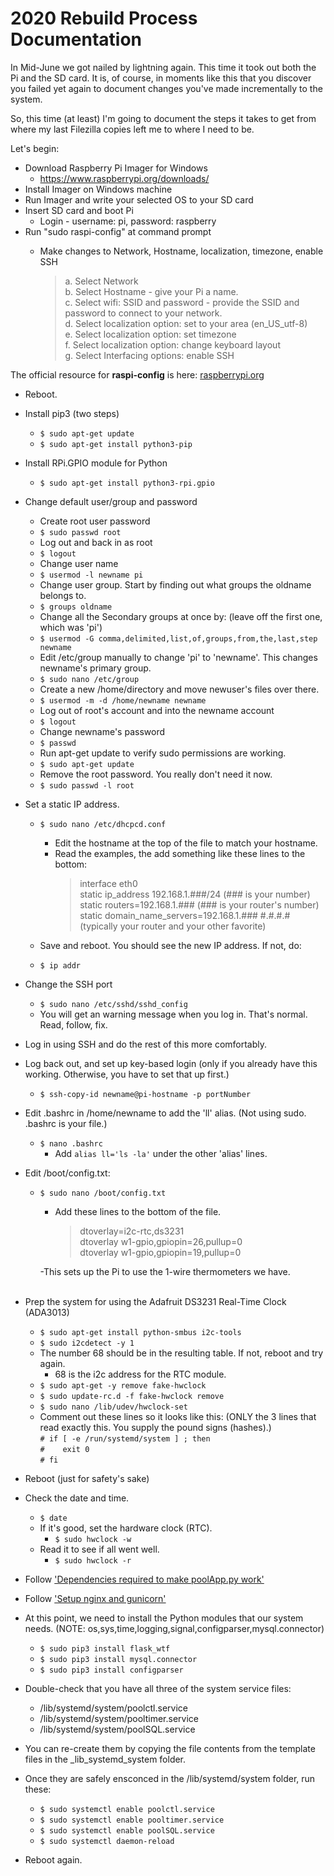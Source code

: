 # 2020 Rebuild Process Documentation

In Mid-June we got nailed by lightning again.  This time it took out both the Pi and the SD card.
It is, of course, in moments like this that you discover you failed yet again to document changes you've made incrementally to the system.

So, this time (at least) I'm going to document the steps it takes to get from where my last Filezilla copies left me to where I need to be.  

Let's begin:

- Download Raspberry Pi Imager for Windows
  - <https://www.raspberrypi.org/downloads/>
- Install Imager on Windows machine
- Run Imager and write your selected OS to your SD card
- Insert SD card and boot Pi
  - Login - username: pi, password: raspberry
- Run "sudo raspi-config" at command prompt
  - Make changes to Network, Hostname, localization, timezone, enable SSH

    > a. Select Network<br>
    b. Select Hostname - give your Pi a name.<br>
    c. Select wifi: SSID and password - provide the SSID and password to connect to your network.<br>
    d. Select localization option: set to your area (en_US_utf-8)<br>
    e. Select localization option: set timezone<br>
    f. Select localization option: change keyboard layout<br>
    g. Select Interfacing options: enable SSH<br>

The official resource for **raspi-config** is here: [raspberrypi.org](https://www.raspberrypi.org/documentation/configuration/raspi-config.md)

- Reboot.
- Install pip3 (two steps)
  - ```$ sudo apt-get update```
  - ```$ sudo apt-get install python3-pip```
- Install RPi.GPIO module for Python
  - ```$ sudo apt-get install python3-rpi.gpio```

- Change default user/group and password
  - Create root user password
  - ```$ sudo passwd root```
  - Log out and back in as root
  - ```$ logout```
  - Change user name
  - ```$ usermod -l newname pi```
  - Change user group.  Start by finding out what groups the oldname belongs to.
  - ```$ groups oldname```
  - Change all the Secondary groups at once by:  (leave off the first one, which was 'pi')
  - ```$ usermod -G comma,delimited,list,of,groups,from,the,last,step newname```
  - Edit /etc/group manually to change 'pi' to 'newname'.  This changes newname's primary group.
  - ```$ sudo nano /etc/group```
  - Create a new /home/directory and move newuser's files over there.
  - ```$ usermod -m -d /home/newname newname```
  - Log out of root's account and into the newname account
  - ```$ logout```
  - Change newname's password
  - ```$ passwd```
  - Run apt-get update to verify sudo permissions are working.
  - ```$ sudo apt-get update```
  - Remove the root password.  You really don't need it now.
  - ```$ sudo passwd -l root```

- Set a static IP address.
  - ```$ sudo nano /etc/dhcpcd.conf```
    - Edit the hostname at the top of the file to match your hostname.
    - Read the examples, the add something like these lines to the bottom:
        > interface eth0<br>
        > static ip_address 192.168.1.###/24  (### is your number)<br>
        > static routers=192.168.1.###  (### is your router's number)<br>
        > static domain_name_servers=192.168.1.### #.#.#.# (typically your router and your other favorite)<br>

  - Save and reboot.  You should see the new IP address.  If not, do:
  - ```$ ip addr```

- Change the SSH port
  - ```$ sudo nano /etc/sshd/sshd_config```
  - You will get an warning message when you log in. That's normal. Read, follow, fix.

- Log in using SSH and do the rest of this more comfortably.
- Log back out, and set up key-based login (only if you already have this working. Otherwise, you have to set that up first.)
  - ```$ ssh-copy-id newname@pi-hostname -p portNumber```
- Edit .bashrc in /home/newname to add the 'll' alias. (Not using sudo. .bashrc is your file.)
  - ```$ nano .bashrc```
    - Add ```alias ll='ls -la'``` under the other 'alias' lines.

- Edit /boot/config.txt:
  - ```$ sudo nano /boot/config.txt```
    - Add these lines to the bottom of the file.

        > dtoverlay=i2c-rtc,ds3231<br>
        > dtoverlay w1-gpio,gpiopin=26,pullup=0<br>
        > dtoverlay w1-gpio,gpiopin=19,pullup=0<br>

    -This sets up the Pi to use the 1-wire thermometers we have.<br><br>
- Prep the system for using the Adafruit DS3231 Real-Time Clock (ADA3013)
  - ```$ sudo apt-get install python-smbus i2c-tools```
  - ```$ sudo i2cdetect -y 1```
  - The number 68 should be in the resulting table.  If not, reboot and try again.
    - 68 is the i2c address for the RTC module.
  - ```$ sudo apt-get -y remove fake-hwclock```
  - ```$ sudo update-rc.d -f fake-hwclock remove```
  - ```$ sudo nano /lib/udev/hwclock-set```
  - Comment out these lines so it looks like this: (ONLY the 3 lines that read exactly this. You supply the pound signs (hashes).)<br>
         ```# if [ -e /run/systemd/system ] ; then```<br>
         ```#    exit 0```<br>
         ```# fi```<br>
- Reboot (just for safety's sake)
- Check the date and time.
  - ``$ date``
  - If it's good, set the hardware clock (RTC).
    - ``$ sudo hwclock -w``
  - Read it to see if all went well.
    - ``$ sudo hwclock -r``


- Follow ['Dependencies required to make poolApp.py work'](./Dependencies.md)
- Follow ['Setup nginx and gunicorn'](./Setup%20nginx%20and%20gunicorn.md)

- At this point, we need to install the Python modules that our system needs.
        (NOTE: os,sys,time,logging,signal,configparser,mysql.connector)
  - ```$ sudo pip3 install flask_wtf```
  - ```$ sudo pip3 install mysql.connector```
  - ```$ sudo pip3 install configparser```
  
- Double-check that you have all three of the system service files:
    - /lib/systemd/system/poolctl.service
    - /lib/systemd/system/pooltimer.service
    - /lib/systemd/system/poolSQL.service
- You can re-create them by copying the file contents from the template files in the _lib_systemd_system folder.
- Once they are safely ensconced in the /lib/systemd/system folder, run these:
  - ```$ sudo systemctl enable poolctl.service```
  - ```$ sudo systemctl enable pooltimer.service```
  - ```$ sudo systemctl enable poolSQL.service```
  - ```$ sudo systemctl daemon-reload```
- Reboot again.
